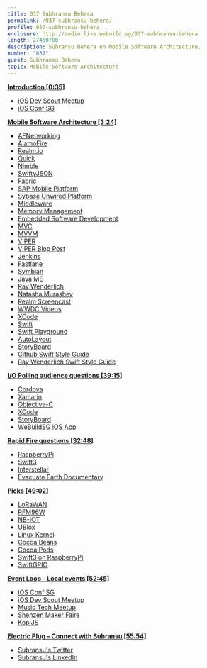```yaml
---
title: 037 Subhransu Behera
permalink: /037-subhransu-behera/
profile: 037-subhransu-behera
enclosure: http://audio.live.webuild.sg/037-subhransu-behera
length: 27450780
description: Subransu Behera on Mobile Software Architecture.
number: "037"
guest: Subhransu Behera
topic: Mobile Software Architecture
---
```


**[Introduction [0:35]](#t=0:35)**

- [iOS Dev Scout Meetup](https://www.meetup.com/Singapore-iOS-Dev-Scout-Meetup/)
- [iOS Conf SG](http://iosconf.sg/)

**[Mobile Software Architecture [3:24]](#t=3:24)**

- [AFNetworking](https://github.com/AFNetworking/AFNetworking)
- [AlamoFire](https://github.com/Alamofire/Alamofire)
- [Realm.io](https://realm.io/)
- [Quick](https://github.com/Quick/Quick)
- [Nimble](https://github.com/Quick/Nimble)
- [SwiftyJSON](https://github.com/SwiftyJSON/SwiftyJSON)
- [Fabric](https://get.fabric.io/ios)
- [SAP Mobile Platform](http://help.sap.com/mobile-platform)
- [Sybase Unwired Platform](https://www.infosys.com/industries/retail/white-papers/Documents/enterprise-mobility.pdf)
- [Middleware](https://en.wikipedia.org/wiki/Middleware)
- [Memory Management](https://en.wikipedia.org/wiki/Memory_management)
- [Embedded Software Development](https://en.wikipedia.org/wiki/Embedded_software)
- [MVC](https://www.raywenderlich.com/132662/mvc-in-ios-a-modern-approach)
- [MVVM](https://en.wikipedia.org/wiki/Model%E2%80%93view%E2%80%93viewmodel)
- [VIPER](https://www.objc.io/issues/13-architecture/viper/)
- [VIPER Blog Post](https://medium.com/ios-os-x-development/ios-architecture-patterns-ecba4c38de52#.ek1lc7vud)
- [Jenkins](https://jenkins.io/)
- [Fastlane](https://fastlane.tools/)
- [Symbian](https://en.wikipedia.org/wiki/Symbian)
- [Java ME](https://www.java.com/en/download/faq/whatis_j2me.xml)
- [Ray Wenderlich](https://www.raywenderlich.com/)
- [Natasha Murashev](https://www.natashatherobot.com/)
- [Realm Screencast]()
- [WWDC Videos](https://developer.apple.com/videos/)
- [XCode](https://developer.apple.com/xcode/)
- [Swift](https://swift.org)
- [Swift Playground](https://www.apple.com/sg/swift/playgrounds/)
- [AutoLayout](https://developer.apple.com/library/content/documentation/UserExperience/Conceptual/AutolayoutPG/index.html)
- [StoryBoard](https://developer.apple.com/library/content/documentation/General/Conceptual/Devpedia-CocoaApp/Storyboard.html)
- [Github Swift Style Guide](https://github.com/github/swift-style-guide)
- [Ray Wenderlich Swift Style Guide](https://github.com/raywenderlich/swift-style-guide)


**[I/O Polling audience questions [39:15]](#t=39:15)**

- [Cordova](https://cordova.apache.org/)
- [Xamarin](https://www.xamarin.com/)
- [Objective-C](https://en.wikipedia.org/wiki/Objective-C)
- [XCode](https://developer.apple.com/xcode/)
- [StoryBoard](https://developer.apple.com/library/content/documentation/General/Conceptual/Devpedia-CocoaApp/Storyboard.html)
- [WeBuildSG iOS App](https://github.com/webuildsg/iOS)

**[Rapid Fire questions  [32:48]](#t=32:48)**

- [RaspberryPi](https://www.raspberrypi.org/)
- [Swift3](https://swift.org/blog/swift-3-0-released/)
- [Interstellar](https://en.wikipedia.org/wiki/Interstellar_(film))
- [Evacuate Earth Documentary](http://www.nationalgeographic.com.au/tv/evacuate-earth/)

**[Picks [49:02]](#t=49:02)**

- [LoRaWAN](https://www.lora-alliance.org/For-Developers/LoRaWANDevelopers)
- [RFM96W](https://www.adafruit.com/products/3073)
- [NB-IOT](http://www.link-labs.com/overview-of-narrowband-iot/)
- [UBlox](https://www.u-blox.com/en/narrowband-iot-nb-iot)
- [Linux Kernel](https://www.kernel.org/)
- [Cocoa Beans](https://en.wikipedia.org/wiki/Cocoa_bean)
- [Cocoa Pods](https://cocoapods.org/)
- [Swift3 on RaspberryPi](https://www.uraimo.com/2016/03/10/swift-3-available-on-armv6-raspberry-1-zero/)
- [SwiftGPIO](https://github.com/uraimo/SwiftyGPIO)

**[Event Loop - Local events [52:45]](#t=52:45)**

- [iOS Conf SG](http://iosconf.sg/)
- [iOS Dev Scout Meetup](https://www.meetup.com/Singapore-iOS-Dev-Scout-Meetup/)
- [Music Tech Meetup](https://www.meetup.com/Singapore-MusicTech-Meetup/)
- [Shenzen Maker Faire](http://www.makerfaireshenzhen.com/)
- [KopiJS](https://kopijs.org/)

**[Electric Plug  – Connect with Subransu [55:54]](#t=55:54)**

- [Subransu's Twitter](https://twitter.com/subhransu)
- [Subransu's LinkedIn](https://www.linkedin.com/in/subhransubehera)
